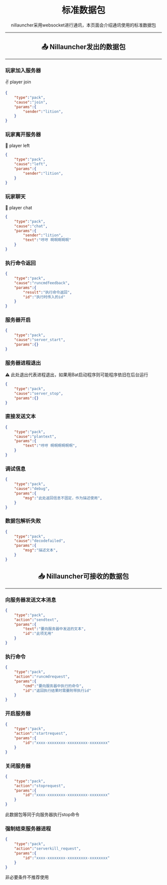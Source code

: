# <center>标准数据包</center> 
<center>nillauncher采用websocket进行通讯，本页面会介绍通讯使用的标准数据包</center>

***

## <center>📤 Nillauncher发出的数据包</center>

***

### 玩家加入服务器

✌️ player join

``` json
{
    "type":"pack",
    "cause":"join",
    "params":{
        "sender":"lition",
    }
}
```

### 玩家离开服务器

👋 player left

``` json
{
    "type":"pack",
    "cause":"left",
    "params":{
        "sender":"lition",
    }
}
```

### 玩家聊天

💬 player chat

``` json
{
    "type":"pack",
    "cause":"chat",
    "params":{
        "sender":"lition",
        "text":"哼哼 啊啊啊啊啊"
    }
}
```

### 执行命令返回


``` json
{
    "type":"pack",
    "cause":"runcmdfeedback",
    "params":{
        "result":"执行命令返回",
        "id":"执行时传入的id"
    }
}
```

### 服务器开启

``` json
{
    "type":"pack",
    "cause":"server_start",
    "params":{}
}
```

### 服务器进程退出

⚠️ 此处退出代表进程退出，如果用Bat启动程序则可能程序依旧在后台运行

``` json
{
    "type":"pack",
    "cause":"server_stop",
    "params":{}
}
```

### 直接发送文本

``` json
{
    "type":"pack",
    "cause":"plantext",
    "params":{
        "text":"哼哼 啊啊啊啊啊啊",
    }
}
```

### 调试信息


``` json
{
    "type":"pack",
    "cause":"debug",
    "params":{
        "msg":"此处返回信息不固定，作为描述使用",
    }
}
```

### 数据包解析失败

``` json
{
    "type":"pack",
    "cause":"decodefailed",
    "params":{
        "msg":"描述文本",
    }
}
```

## <center>📥 Nillauncher可接收的数据包</center>

***

### 向服务器发送文本消息

``` json
{
    "type":"pack",
    "action":"sendtext",
    "params":{
        "text":"要向服务器中发送的文本",
        "id":"此项无用"
    }
}
```

### 执行命令

``` json
{
    "type":"pack",
    "action":"runcmdrequest",
    "params":{
        "cmd":"要向服务器中执行的命令",
        "id":"返回执行结果时需要附带执行id"
    }
}
```

### 开启服务器

```json
{
    "type":"pack",
    "action":"startrequest",
    "params":{
        "id":"xxxx-xxxxxxxx-xxxxxxxxx-xxxxxxxx"
    }
}
```

### 关闭服务器

```json
{
    "type":"pack",
    "action":"stoprequest",
    "params":{
        "id":"xxxx-xxxxxxxx-xxxxxxxxx-xxxxxxxx"
    }
}
```

此数据包等同于向服务器执行stop命令

### 强制结束服务器进程

```json
{
    "type":"pack",
    "action":"serverkill_request",
    "params":{
        "id":"xxxx-xxxxxxxx-xxxxxxxxx-xxxxxxxx"
    }
}
```

非必要条件不推荐使用